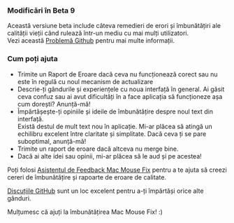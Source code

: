 ### Modificări în Beta 9

Această versiune beta include câteva remedieri de erori și îmbunătățiri ale calității vieții când rulează într-un mediu cu mai mulți utilizatori. \
Vezi această [Problemă Github](https://github.com/noah-nuebling/mac-mouse-fix/issues/93) pentru mai multe informații.

### Cum poți ajuta

- Trimite un Raport de Eroare dacă ceva nu funcționează corect sau nu este în regulă cu noul mecanism de actualizare
- Descrie-ți gândurile și experiențele cu noua interfață în general. Ai găsit ceva confuz sau ai avut dificultăți în a face aplicația să funcționeze așa cum dorești? Anunță-mă!
- Împărtășește-ți opiniile și ideile de îmbunătățire despre noul text din interfață.\
   Există destul de mult text nou în aplicație. Mi-ar plăcea să atingă un echilibru excelent între claritate și simplitate. Dacă ceva ți se pare suboptimal, anunță-mă!
- Trimite un raport de eroare dacă altceva nu merge bine.
- Dacă ai alte idei sau opinii, mi-ar plăcea să le aud și pe acestea!

Poți folosi [Asistentul de Feedback Mac Mouse Fix](https://github.com/noah-nuebling/mac-mouse-fix/issues/new/choose) pentru a te ajuta să creezi cereri de îmbunătățire și rapoarte de eroare de calitate.

[Discuțiile GitHub](https://github.com/noah-nuebling/mac-mouse-fix/discussions/82) sunt un loc excelent pentru a-ți împărtăși orice alte gânduri.

Mulțumesc că ajuți la îmbunătățirea Mac Mouse Fix! :)